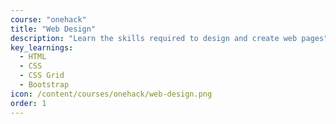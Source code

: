 ```yaml
---
course: "onehack"
title: "Web Design"
description: "Learn the skills required to design and create web pages"
key_learnings:
  - HTML
  - CSS
  - CSS Grid
  - Bootstrap
icon: /content/courses/onehack/web-design.png
order: 1
---
```

